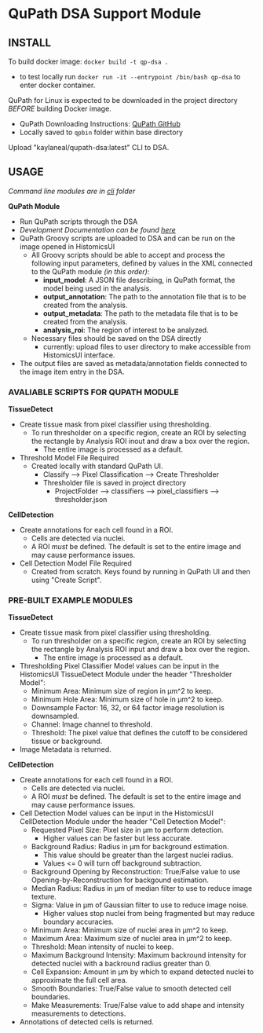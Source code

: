 # QuPath DSA Support Module

## INSTALL
To build docker image: `docker build -t qp-dsa .`
- to test locally run `docker run -it --entrypoint /bin/bash qp-dsa` to enter docker container. 

QuPath for Linux is expected to be downloaded in the project directory *BEFORE* building Docker image.
- QuPath Downloading Instructions: [QuPath GitHub](https://github.com/qupath/qupath/releases/tag/v0.5.1)
- Locally saved to `qpbin` folder within base directory

Upload "kaylaneal/qupath-dsa:latest" CLI to DSA.

## USAGE
*Command line modules are in [cli](/cli/) folder*

**QuPath Module**
- Run QuPath scripts through the DSA
- *Development Documentation can be found [here](docs/QP-DSA-dev.md)*
- QuPath Groovy scripts are uploaded to DSA and can be run on the image opened in HistomicsUI
    - All Groovy scripts should be able to accept and process the following input parameters, defined by values in the XML connected to the QuPath module *(in this order)*:
        - **input_model**: A JSON file describing, in QuPath format, the model being used in the analysis. 
        - **output_annotation**: The path to the annotation file that is to be created from the analysis.
        - **output_metadata**: The path to the metadata file that is to be created from the analysis.
        - **analysis_roi**: The region of interest to be analyzed.
    - Necessary files should be saved on the DSA directly
        - currently: upload files to user directory to make accessible from HistomicsUI interface.
- The output files are saved as metadata/annotation fields connected to the image item entry in the DSA.


### AVALIABLE SCRIPTS FOR QUPATH MODULE

**TissueDetect**
- Create tissue mask from pixel classifier using thresholding.
    - To run thresholder on a specific region, create an ROI by selecting the rectangle by Analysis ROI inout and draw a box over the region.
        - The entire image is processed as a default.
- Threshold Model File Required
    - Created locally with standard QuPath UI. 
        - Classify --> Pixel Classification --> Create Thresholder
        - Thresholder file is saved in project directory
            - ProjectFolder --> classifiers --> pixel_classifiers --> thresholder.json

**CellDetection**
- Create annotations for each cell found in a ROI.
    - Cells are detected via nuclei.
    - A ROI *must* be defined. The default is set to the entire image and may cause performance issues.
- Cell Detection Model File Required
    - Created from scratch. Keys found by running in QuPath UI and then using "Create Script".

### PRE-BUILT EXAMPLE MODULES

**TissueDetect**
- Create tissue mask from pixel classifier using thresholding.
    - To run thresholder on a specific region, create an ROI by selecting the rectangle by Analysis ROI input and draw a box over the region.
        - The entire image is processed as a default.
- Thresholding Pixel Classifier Model values can be input in the HistomicsUI TissueDetect Module under the header "Thresholder Model":
    - Minimum Area: Minimum size of region in &mu;m^2 to keep.
    - Minimum Hole Area: Minimum size of hole in &mu;m^2 to keep.
    - Downsample Factor: 16, 32, or 64 factor image resolution is downsampled.  
    - Channel: Image channel to threshold. 
    - Threshold: The pixel value that defines the cutoff to be considered tissue or background. 
- Image Metadata is returned.

**CellDetection**
- Create annotations for each cell found in a ROI.
    - Cells are detected via nuclei.
    - A ROI *must* be defined. The default is set to the entire image and may cause performance issues.
- Cell Detection Model values can be input in the HistomicsUI CellDetection Module under the header "Cell Detection Model":
    - Requested Pixel Size: Pixel size in &mu;m to perform detection. 
        - Higher values can be faster but less accurate.
    - Background Radius: Radius in &mu;m for background estimation. 
        - This value should be greater than the largest nuclei radius. 
        - Values <= 0 will turn off background subtraction.
    - Background Opening by Reconstruction: True/False value to use Opening-by-Reconstruction for backgound estimation.
    - Median Radius: Radius in &mu;m of median filter to use to reduce image texture.
    - Sigma: Value in &mu;m of Gaussian filter to use to reduce image noise.
        - Higher values stop nuclei from being fragmented but may reduce boundary accuracies.
    - Minimum Area: Minimum size of nuclei area in &mu;m^2 to keep.
    - Maximum Area: Maximum size of nuclei area in &mu;m^2 to keep.
    - Threshold: Mean intensity of nuclei to keep.
    - Maximum Background Intensity: Maximum backround intensity for detected nuclei with a backround radius greater than 0.
    - Cell Expansion: Amount in &mu;m by which to expand detected nuclei to approximate the full cell area.
    - Smooth Boundaries: True/False value to smooth detected cell boundaries.
    - Make Measurements: True/False value to add shape and intensity measurements to detections. 
- Annotations of detected cells is returned. 